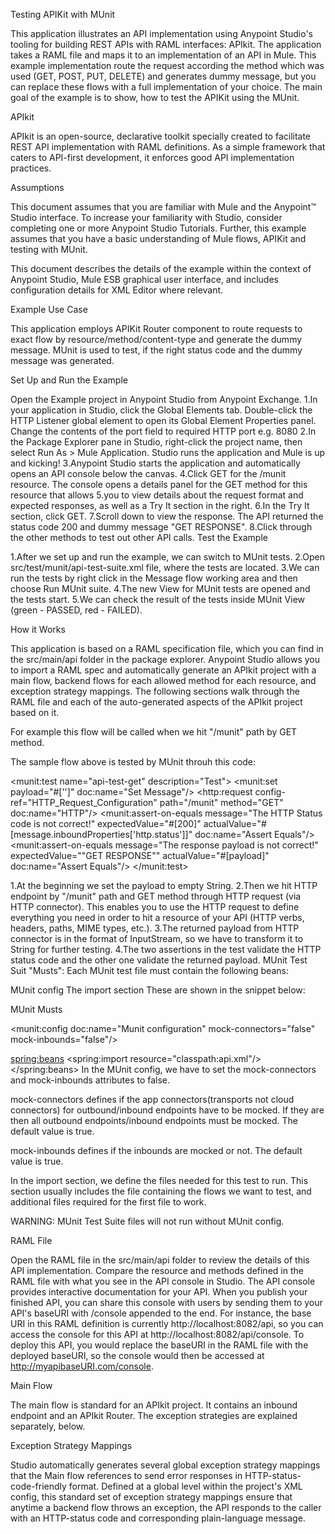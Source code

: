 Testing APIKit with MUnit

This application illustrates an API implementation using Anypoint Studio's tooling for building REST APIs with RAML interfaces: APIkit. The application takes a RAML file and maps it to an implementation of an API in Mule. This example implementation route the request according the method which was used (GET, POST, PUT, DELETE) and generates dummy message, but you can replace these flows with a full implementation of your choice. The main goal of the example is to show, how to test the APIKit using the MUnit.

APIkit

APIkit is an open-source, declarative toolkit specially created to facilitate REST API implementation with RAML definitions. As a simple framework that caters to API-first development, it enforces good API implementation practices.

Assumptions

This document assumes that you are familiar with Mule and the Anypoint™ Studio interface. To increase your familiarity with Studio, consider completing one or more Anypoint Studio Tutorials. Further, this example assumes that you have a basic understanding of Mule flows, APIKit and testing with MUnit.

This document describes the details of the example within the context of Anypoint Studio, Mule ESB graphical user interface, and includes configuration details for XML Editor where relevant.

Example Use Case

This application employs APIKit Router component to route requests to exact flow by resource/method/content-type and generate the dummy message. MUnit is used to test, if the right status code and the dummy message was generated.

Set Up and Run the Example

Open the Example project in Anypoint Studio from Anypoint Exchange.
1.In your application in Studio, click the Global Elements tab. Double-click the HTTP Listener global element to open its Global Element Properties panel. Change the contents of the port field to required HTTP port e.g. 8080
2.In the Package Explorer pane in Studio, right-click the project name, then select Run As > Mule Application. Studio runs the application and Mule is up and kicking!
3.Anypoint Studio starts the application and automatically opens an API console below the canvas.
4.Click GET for the /munit resource. The console opens a details panel for the GET method for this resource that allows 5.you to view details about the request format and expected responses, as well as a Try It section in the right.
6.In the Try It section, click GET.
7.Scroll down to view the response. The API returned the status code 200 and dummy message "GET RESPONSE".
8.Click through the other methods to test out other API calls.
Test the Example

1.After we set up and run the example, we can switch to MUnit tests.
2.Open src/test/munit/api-test-suite.xml file, where the tests are located.
3.We can run the tests by right click in the Message flow working area and then choose Run MUnit suite.
4.The new View for MUnit tests are opened and the tests start.
5.We can check the result of the tests inside MUnit View (green - PASSED, red - FAILED).

How it Works

This application is based on a RAML specification file, which you can find in the src/main/api folder in the package explorer. Anypoint Studio allows you to import a RAML spec and automatically generate an APIkit project with a main flow, backend flows for each allowed method for each resource, and exception strategy mappings. The following sections walk through the RAML file and each of the auto-generated aspects of the APIkit project based on it.

For example this flow will be called when we hit "/munit" path by GET method.

<flow name="get:/munit:api-config" >
    <set-payload value="#['GET RESPONSE']" doc:name="Set Payload" />
</flow>
The sample flow above is tested by MUnit throuh this code:

<munit:test name="api-test-get" description="Test">
    <munit:set payload="#['']" doc:name="Set Message"/>
    <http:request config-ref="HTTP_Request_Configuration" path="/munit" method="GET" doc:name="HTTP"/>
    <object-to-string-transformer doc:name="Object to String"/>
    <munit:assert-on-equals message="The HTTP Status code is not correct!" expectedValue="#[200]" actualValue="#[message.inboundProperties['http.status']]" doc:name="Assert Equals"/>
    <munit:assert-on-equals message="The response payload is not correct!" expectedValue="&quot;GET RESPONSE&quot;" actualValue="#[payload]" doc:name="Assert Equals"/>
</munit:test>

1.At the beginning we set the payload to empty String.
2.Then we hit HTTP endpoint by "/munit" path and GET method through HTTP request (via HTTP connector). This enables you to use the HTTP request to define everything you need in order to hit a resource of your API (HTTP verbs, headers, paths, MIME types, etc.).
3.The returned payload from HTTP connector is in the format of InputStream, so we have to transform it to String for further testing.
4.The two assertions in the test validate the HTTP status code and the other one validate the returned payload.
MUnit Test Suit "Musts":
Each MUnit test file must contain the following beans:

MUnit config
The import section
These are shown in the snippet below:

MUnit Musts

<munit:config doc:name="Munit configuration" mock-connectors="false" mock-inbounds="false"/>    

<spring:beans>
    <spring:import resource="classpath:api.xml"/>
</spring:beans>
In the MUnit config, we have to set the mock-connectors and mock-inbounds attributes to false.

mock-connectors defines if the app connectors(transports not cloud connectors) for outbound/inbound endpoints have to be mocked. If they are then all outbound endpoints/inbound endpoints must be mocked. The default value is true.

mock-inbounds defines if the inbounds are mocked or not. The default value is true.

In the import section, we define the files needed for this test to run. This section usually includes the file containing the flows we want to test, and additional files required for the first file to work.

WARNING: MUnit Test Suite files will not run without MUnit config.

RAML File

Open the RAML file in the src/main/api folder to review the details of this API implementation. Compare the resource and methods defined in the RAML file with what you see in the API console in Studio. The API console provides interactive documentation for your API. When you publish your finished API, you can share this console with users by sending them to your API's baseURI with /console appended to the end. For instance, the base URI in this RAML definition is currently http://localhost:8082/api, so you can access the console for this API at http://localhost:8082/api/console. To deploy this API, you would replace the baseURI in the RAML file with the deployed baseURI, so the console would then be accessed at http://myapibaseURI.com/console.

Main Flow

The main flow is standard for an APIkit project. It contains an inbound endpoint and an APIkit Router. The exception strategies are explained separately, below.

Exception Strategy Mappings

Studio automatically generates several global exception strategy mappings that the Main flow references to send error responses in HTTP-status-code-friendly format. Defined at a global level within the project's XML config, this standard set of exception strategy mappings ensure that anytime a backend flow throws an exception, the API responds to the caller with an HTTP-status code and corresponding plain-language message.